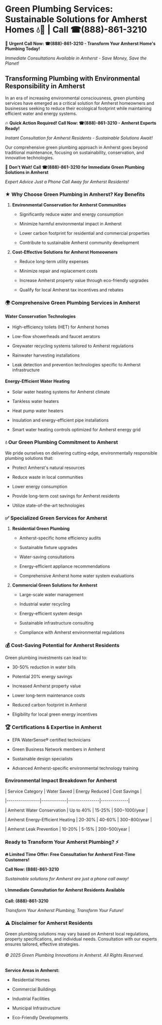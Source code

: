 # Green Plumbing Services: Sustainable Solutions for Amherst Homes 💧🌿 | Call ☎(888)-861-3210

🚨 **Urgent Call Now: ☎(888)-861-3210 - Transform Your Amherst Home's Plumbing Today!**
*Immediate Consultations Available in Amherst - Save Money, Save the Planet!*

## Transforming Plumbing with Environmental Responsibility in Amherst

In an era of increasing environmental consciousness, green plumbing services have emerged as a critical solution for Amherst homeowners and businesses seeking to reduce their ecological footprint while maintaining efficient water and energy systems. 

🔥 **Quick Action Required! Call Now: ☎(888)-861-3210 - Amherst Experts Ready!**
*Instant Consultation for Amherst Residents - Sustainable Solutions Await!*

Our comprehensive green plumbing approach in Amherst goes beyond traditional maintenance, focusing on sustainability, conservation, and innovative technologies.

🚨 **Don't Wait! Call ☎(888)-861-3210 for Immediate Green Plumbing Solutions in Amherst**
*Expert Advice Just a Phone Call Away for Amherst Residents!*

### ★ Why Choose Green Plumbing in Amherst? Key Benefits

1. **Environmental Conservation for Amherst Communities** 
   - Significantly reduce water and energy consumption
   - Minimize harmful environmental impact in Amherst
   - Lower carbon footprint for residential and commercial properties
   - Contribute to sustainable Amherst community development

2. **Cost-Effective Solutions for Amherst Homeowners** 
   - Reduce long-term utility expenses
   - Minimize repair and replacement costs
   - Increase Amherst property value through eco-friendly upgrades
   - Qualify for local Amherst tax incentives and rebates

### 🌍 Comprehensive Green Plumbing Services in Amherst

#### Water Conservation Technologies
- High-efficiency toilets (HET) for Amherst homes
- Low-flow showerheads and faucet aerators
- Greywater recycling systems tailored to Amherst regulations
- Rainwater harvesting installations
- Leak detection and prevention technologies specific to Amherst infrastructure

#### Energy-Efficient Water Heating
- Solar water heating systems for Amherst climate
- Tankless water heaters
- Heat pump water heaters
- Insulation and energy-efficient pipe installations
- Smart water heating controls optimized for Amherst energy grid

### 💧 Our Green Plumbing Commitment to Amherst

We pride ourselves on delivering cutting-edge, environmentally responsible plumbing solutions that:
- Protect Amherst's natural resources
- Reduce waste in local communities
- Lower energy consumption
- Provide long-term cost savings for Amherst residents
- Utilize state-of-the-art technologies

### ✅ Specialized Green Services for Amherst

1. **Residential Green Plumbing**
   - Amherst-specific home efficiency audits
   - Sustainable fixture upgrades
   - Water-saving consultations
   - Energy-efficient appliance recommendations
   - Comprehensive Amherst home water system evaluations

2. **Commercial Green Solutions for Amherst**
   - Large-scale water management
   - Industrial water recycling
   - Energy-efficient system design
   - Sustainable infrastructure consulting
   - Compliance with Amherst environmental regulations

### 💰 Cost-Saving Potential for Amherst Residents

Green plumbing investments can lead to:
- 30-50% reduction in water bills
- Potential 20% energy savings
- Increased Amherst property value
- Lower long-term maintenance costs
- Reduced carbon footprint in Amherst
- Eligibility for local green energy incentives

### 🏆 Certifications & Expertise in Amherst

- EPA WaterSense® certified technicians
- Green Business Network members in Amherst
- Sustainable design specialists
- Advanced Amherst-specific environmental technology training

### Environmental Impact Breakdown for Amherst

| Service Category | Water Saved | Energy Reduced | Cost Savings |
|-----------------|-------------|----------------|--------------|
| Amherst Water Conservation | Up to 40% | 15-25% | $500-$1000/year |
| Amherst Energy-Efficient Heating | 20-30% | 40-60% | $300-$800/year |
| Amherst Leak Prevention | 10-20% | 5-15% | $200-$500/year |

### Ready to Transform Your Amherst Plumbing? ⚡

**🔥 Limited Time Offer: Free Consultation for Amherst First-Time Customers!**

**Call Now: (888)-861-3210**
*Sustainable solutions for Amherst are just a phone call away!*

#### 📞 Immediate Consultation for Amherst Residents Available

**Call: (888)-861-3210**
*Transform Your Amherst Plumbing, Transform Your Future!*

### ⚠️ Disclaimer for Amherst Residents

Green plumbing solutions may vary based on Amherst local regulations, property specifications, and individual needs. Consultation with our experts ensures tailored, effective strategies.

###### © 2025 Green Plumbing Innovations in Amherst. All Rights Reserved.

**Service Areas in Amherst:** 
- Residential Homes
- Commercial Buildings
- Industrial Facilities
- Municipal Infrastructure
- Eco-Friendly Developments